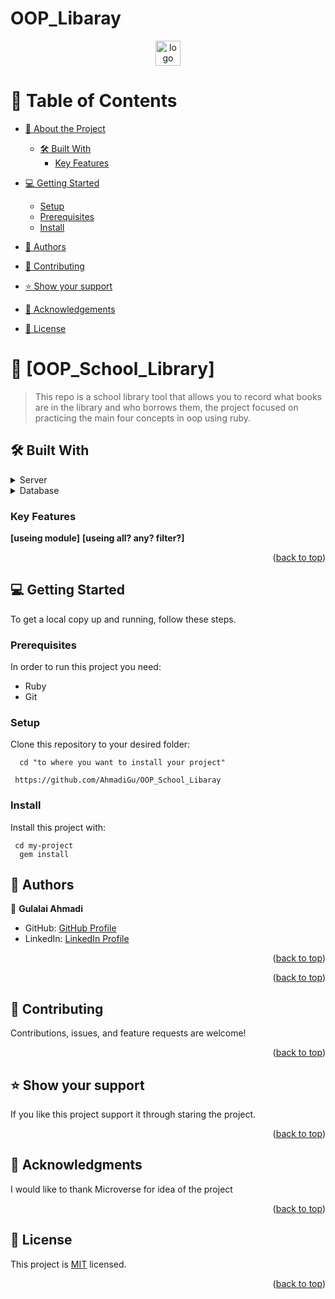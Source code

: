 # OOP_Libaray
<a name="readme-top"></a>
 

<div align="center"> 
  <img src="murple_logo.png" alt="logo" width="40"  height="auto" />
  <br/>  
</div>

<!-- TABLE OF CONTENTS -->

# 📗 Table of Contents

- [📖 About the Project](#about-project)
  - [🛠 Built With](#built-with)
    - [Key Features](#key-features)
- [💻 Getting Started](#getting-started)
  - [Setup](#setup)
  - [Prerequisites](#prerequisites)
  - [Install](#install)
  
- [👥 Authors](#authors)
- [🤝 Contributing](#contributing)
- [⭐️ Show your support](#support)
- [🙏 Acknowledgements](#acknowledgements)
- [📝 License](#license)

<!-- PROJECT DESCRIPTION -->

# 📖 [OOP_School_Library] <a name="about-project"></a>

>This repo is a school library tool that allows you to record what books are in the library and who borrows them, the project focused on practicing the main four concepts in oop using ruby.
  

## 🛠 Built With <a name="built-with"></a>
 

<details>
  <summary>Server</summary>
  <ul>
    <li><a href="https://ruby.org/">Ruby</a></li>
  </ul>
</details>

<details>
<summary>Database</summary>
  <ul>
    <li><a href="https://www.postgresql.org/">PostgreSQL</a></li>
  </ul>
</details>

<!-- Features -->

### Key Features <a name="key-features" /> 
**[useing module]**
**[useing all? any? filter?]**
<p align="right">(<a href="#readme-top">back to top</a>)</p>

## 💻 Getting Started <a name="getting-started" />

To get a local copy up and running, follow these steps.

### Prerequisites

In order to run this project you need:

- Ruby
- Git

### Setup

Clone this repository to your desired folder:

```
  cd "to where you want to install your project"

 https://github.com/AhmadiGu/OOP_School_Libaray
```

### Install

Install this project with:

```
 cd my-project
  gem install
```

 

## 👥 Authors <a name="authors" /> 

👤 **Gulalai Ahmadi**

- GitHub: [GitHub Profile](https://github.com/AhmadiGu)
- LinkedIn: [LinkedIn Profile](https://ahmadigu.github.io/Desktop_Portfolio/)

<p align="right">(<a href="#readme-top">back to top</a>)</p>
<!-- FUTURE FEATURES -->
 



<p align="right">(<a href="#readme-top">back to top</a>)</p>

## 🤝 Contributing <a name="contributing" />

Contributions, issues, and feature requests are welcome!
 

<p align="right">(<a href="#readme-top">back to top</a>)</p>

## ⭐️ Show your support <a name="support" />

If you like this project support it through staring the project.

<p align="right">(<a href="#readme-top">back to top</a>)</p>

## 🙏 Acknowledgments <a name="acknowledgements" />

I would like to thank Microverse for idea of the project

<p align="right">(<a href="#readme-top">back to top</a>)</p>

<!-- LICENSE -->

## 📝 License <a name="license"></a>

This project is [MIT](./LICENSE) licensed.

<p align="right">(<a href="#readme-top">back to top</a>)</p>
